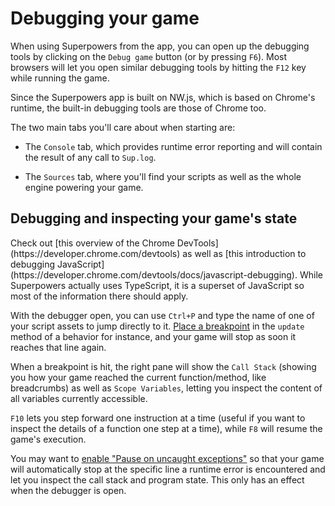 # Debugging your game

When using Superpowers from the app, you can open up the debugging tools by clicking on the `Debug game` button (or by pressing `F6`). Most browsers will let you open similar debugging tools by hitting the `F12` key while running the game.

Since the Superpowers app is built on NW.js, which is based on Chrome's runtime, the built-in debugging tools are those of Chrome too.

The two main tabs you'll care about when starting are:

 * The `Console` tab, which provides runtime error reporting and will contain the result of any call to `Sup.log`.

 * The `Sources` tab, where you'll find your scripts as well as the whole engine powering your game.

## Debugging and inspecting your game's state

<div class="note">
  <p>Check out [this overview of the Chrome DevTools](https://developer.chrome.com/devtools) as well as [this introduction to debugging JavaScript](https://developer.chrome.com/devtools/docs/javascript-debugging). While Superpowers actually uses TypeScript, it is a superset of JavaScript so most of the information there should apply.
</div>

With the debugger open, you can use `Ctrl+P` and type the name of one of your script assets to jump directly to it. [Place a breakpoint](https://developer.chrome.com/devtools/docs/javascript-debugging#add-remove-breakpoints) in the `update` method of a behavior for instance, and your game will stop as soon it reaches that line again.

When a breakpoint is hit, the right pane will show the `Call Stack` (showing you how your game reached the current function/method, like breadcrumbs) as well as `Scope Variables`, letting you inspect the content of all variables currently accessible.

`F10` lets you step forward one instruction at a time (useful if you want to inspect the details of a function one step at a time), while `F8` will resume the game's execution.

You may want to [enable "Pause on uncaught exceptions"](https://developer.chrome.com/devtools/docs/javascript-debugging#pause-on-uncaught-exceptions) so that your game will automatically stop at the specific line a runtime error is encountered and let you inspect the call stack and program state. This only has an effect when the debugger is open.
